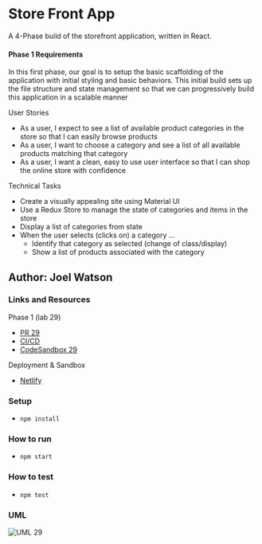 # Store Front App

A 4-Phase build of the storefront application, written in React.

#### Phase 1 Requirements

In this first phase, our goal is to setup the basic scaffolding of the
application with initial styling and basic behaviors. This initial build sets up
the file structure and state management so that we can progressively build this
application in a scalable manner

User Stories

- As a user, I expect to see a list of available product categories in the store so that I can easily browse products
- As a user, I want to choose a category and see a list of all available products matching that category
- As a user, I want a clean, easy to use user interface so that I can shop the online store with confidence

Technical Tasks

- Create a visually appealing site using Material UI
- Use a Redux Store to manage the state of categories and items in the store
- Display a list of categories from state
- When the user selects (clicks on) a category …
  - Identify that category as selected (change of class/display)
  - Show a list of products associated with the category

## Author: Joel Watson

### Links and Resources

Phase 1 (lab 29)

- [PR 29](https://github.com/401-advanced-javascript-joel/store-front/pull/1)
- [CI/CD](https://github.com/401-advanced-javascript-joel/store-front/pull/1/checks)
- [CodeSandbox 29](https://codesandbox.io/s/store-front-phase-1-ybooz)

Deployment & Sandbox

- [Netlify](https://peaceful-curran-96d1bd.netlify.app/)

### Setup

- `npm install`

### How to run

- `npm start`

### How to test

- `npm test`

### UML

![UML 29](https://raw.githubusercontent.com/401-advanced-javascript-joel/store-front/master/assets/lab-29.png)
